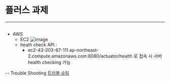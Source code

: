 # 플러스 과제

---
##
- AWS
  - EC2
 ![image](https://github.com/user-attachments/assets/5a831477-127f-4ea8-99ce-77b98f5ae88b)
  - heath check API :
    - ec2-43-203-67-111.ap-northeast-2.compute.amazonaws.com:8080/actuator/health 로 접속 시 서버 health checking 가능
     
--
Trouble Shooting
[트러블 슈팅](https://withsumyeom.tistory.com/entry/Trouble-Shooting-%ED%94%8C%EB%9F%AC%EC%8A%A4-%EC%A3%BC%EC%B0%A8-%ED%94%84%EB%A1%9C%EC%A0%9D%ED%8A%B8)


